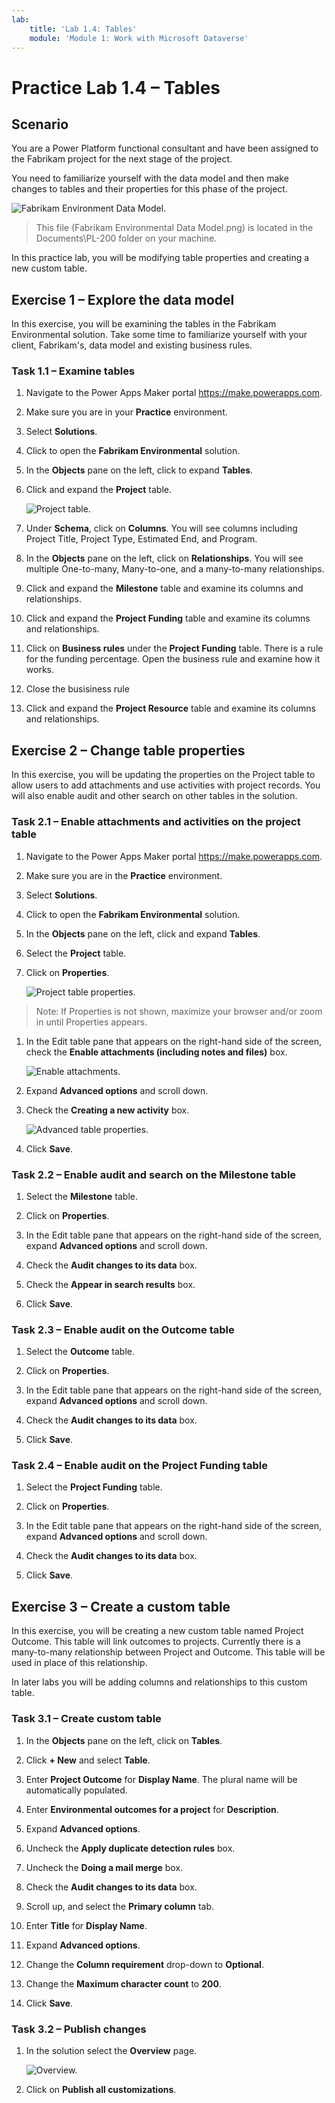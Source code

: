 ```yaml
---
lab:
    title: 'Lab 1.4: Tables'
    module: 'Module 1: Work with Microsoft Dataverse'
---
```


# Practice Lab 1.4 – Tables

## Scenario

You are a Power Platform functional consultant and have been assigned to the Fabrikam project for the next stage of the project.

You need to familiarize yourself with the data model and then make changes to tables and their properties for this phase of the project.

![Fabrikam Environment Data Model.](../media/Fabrikam_Environmental_ERD.png)
> This file (Fabrikam Environmental Data Model.png) is located in the Documents\PL-200 folder on your machine.

In this practice lab, you will be modifying table properties and creating a new custom table.

## Exercise 1 – Explore the data model

In this exercise, you will be examining the tables in the Fabrikam Environmental solution. Take some time to familiarize yourself with your client, Fabrikam's, data model and existing business rules. 

### Task 1.1 – Examine tables

1. Navigate to the Power Apps Maker portal <https://make.powerapps.com>.

1. Make sure you are in your **Practice** environment.

1. Select **Solutions**.

1. Click to open the **Fabrikam Environmental** solution.

1. In the **Objects** pane on the left, click to expand **Tables**.

1. Click and expand the **Project** table.

    ![Project table.](../media/project_table.png)

1. Under **Schema**, click on **Columns**. You will see columns including Project Title, Project Type, Estimated End, and Program.

1. In the **Objects** pane on the left, click on **Relationships**. You will see multiple One-to-many, Many-to-one, and a many-to-many relationships.

1. Click and expand the **Milestone** table and examine its columns and relationships.

1. Click and expand the **Project Funding** table and examine its columns and relationships.

1. Click on **Business rules** under the **Project Funding** table. There is a rule for the funding percentage. Open the business rule and examine how it works. 

1. Close the busisiness rule

1. Click and expand the **Project Resource** table and examine its columns and relationships.

## Exercise 2 – Change table properties

In this exercise, you will be updating the properties on the Project table to allow users to add attachments and use activities with project records. You will also enable audit and other search on other tables in the solution.

### Task 2.1 – Enable attachments and activities on the project table

1. Navigate to the Power Apps Maker portal <https://make.powerapps.com>.

1. Make sure you are in the **Practice** environment.

1. Select **Solutions**.

1. Click to open the **Fabrikam Environmental** solution.

1. In the **Objects** pane on the left, click and expand **Tables**.

1. Select the **Project** table.

1. Click on **Properties**.

    ![Project table properties.](../media/table-properties.png)

> Note: If Properties is not shown, maximize your browser and/or zoom in until Properties appears.

1. In the Edit table pane that appears on the right-hand side of the screen, check the **Enable attachments (including notes and files)** box.

    ![Enable attachments.](../media/enable-attachments.png)

1. Expand **Advanced options** and scroll down.

1. Check the **Creating a new activity** box.

    ![Advanced table properties.](../media/advanced-table-properties.png)

1. Click **Save**.

### Task 2.2 – Enable audit and search on the Milestone table

1. Select the **Milestone** table.

1. Click on **Properties**.

1. In the Edit table pane that appears on the right-hand side of the screen, expand **Advanced options** and scroll down.

1. Check the **Audit changes to its data** box.

1. Check the **Appear in search results** box.

1. Click **Save**.

### Task 2.3 – Enable audit on the Outcome table

1. Select the **Outcome** table.

1. Click on **Properties**.

1. In the Edit table pane that appears on the right-hand side of the screen, expand **Advanced options** and scroll down.

1. Check the **Audit changes to its data** box.

1. Click **Save**.

### Task 2.4 – Enable audit on the Project Funding table

1. Select the **Project Funding** table.

1. Click on **Properties**.

1. In the Edit table pane that appears on the right-hand side of the screen, expand **Advanced options** and scroll down.

1. Check the **Audit changes to its data** box.

1. Click **Save**.

## Exercise 3 – Create a custom table

In this exercise, you will be creating a new custom table named Project Outcome. This table will link outcomes to projects. Currently there is a many-to-many relationship between Project and Outcome. This table will be used in place of this relationship.

In later labs you will be adding columns and relationships to this custom table.

### Task 3.1 – Create custom table

1. In the **Objects** pane on the left, click on **Tables**.

1. Click **+ New** and select **Table**.

1. Enter **Project Outcome** for **Display Name**. The plural name will be automatically populated.

1. Enter **Environmental outcomes for a project** for **Description**.

1. Expand **Advanced options**.

1. Uncheck the **Apply duplicate detection rules** box.

1. Uncheck the **Doing a mail merge** box.

1. Check the **Audit changes to its data** box.

1. Scroll up, and select the **Primary column** tab.

1. Enter **Title** for **Display Name**.

1. Expand **Advanced options**.

1. Change the **Column requirement** drop-down to **Optional**.

1. Change the **Maximum character count** to **200**.

1. Click **Save**.

### Task 3.2 – Publish changes

1. In the solution select the **Overview** page.

    ![Overview.](../media/solution-overview.png)

1. Click on **Publish all customizations**.
